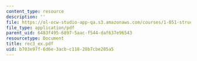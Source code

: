 ```yaml
---
content_type: resource
description: ''
file: https://ol-ocw-studio-app-qa.s3.amazonaws.com/courses/1-051-structural-engineering-design-fall-2003/b703e97f6d6e3acbc11828b7cbe205a5_rec3_ex.pdf
file_type: application/pdf
parent_uid: 6483f495-6897-5aac-f544-daf637e96543
resourcetype: Document
title: rec3_ex.pdf
uid: b703e97f-6d6e-3acb-c118-28b7cbe205a5
---
```

